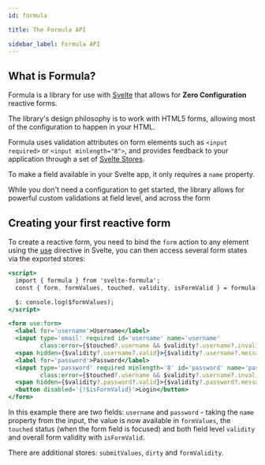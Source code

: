 ```yaml
---
id: formula

title: The Formula API

sidebar_label: Formula API
---
```


## What is Formula?

Formula is a library for use with [Svelte](https://svelte.dev) that allows for **Zero Configuration** reactive forms.

The library's design philosophy is to work with HTML5 forms, allowing most of the configuration to happen in your HTML.

Formula uses validation attributes on form elements such as `<input required>` or `<input minlength="8">`, and provides
feedback to your application through a set of [Svelte Stores](https://svelte.dev).

To make a field available in your Svelte app, it only requires a `name` property.

While you don't need a configuration to get started, the library allows for powerful custom validations at field level,
and across the form

## Creating your first reactive form

To create a reactive form, you need to bind the `form` action to any element using the [use](http://svelte.dev)
directive in Svelte, you can then access several form states via the exported stores:

```jsx
<script>
  import { formula } from 'svelte-formula';
  const { form, formValues, touched, validity, isFormValid } = formula();

  $: console.log($formValues);
</script>

<form use:form>
  <label for='username'>Username</label>
  <input type='email' required id='username' name='username'
         class:error={$touched?.username && $validity?.username?.invalid} />
  <span hidden={$validity?.username?.valid}>{$validity?.username?.message}</span>
  <label for='password'>Password</label>
  <input type='password' required minlength='8' id='password' name='password'
         class:error={$touched?.username && $validity?.username?.invalid} />
  <span hidden={$validity?.password?.valid}>{$validity?.password?.message}</span>
  <button disabled='{!$isFormValid}'>Login</button>
</form>
```

In this example there are two fields: `username` and `password` - taking the `name` property from the input,
the value is now available in `formValues`, the `touched` status (when the form field is focused) and both
field level `validity` and overall form validity with `isFormValid`.

There are additional stores: `submitValues`, `dirty` and `formValidity`.
